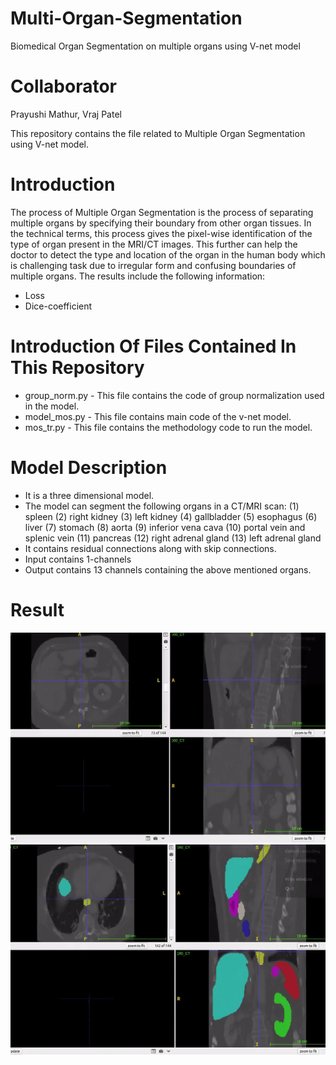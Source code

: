 # Multi-Organ-Segmentation
Biomedical Organ Segmentation on multiple organs using V-net model

# Collaborator
Prayushi Mathur, Vraj Patel

This repository contains the file related to Multiple Organ Segmentation using V-net model.

# Introduction
The process of Multiple Organ Segmentation is the process of separating multiple organs by specifying their boundary from other organ tissues. In the technical terms, this process gives the pixel-wise identification of the type of organ present in the MRI/CT images. This further can help the doctor to detect the type and location of the organ in the human body which is challenging task due to irregular form and confusing boundaries of multiple organs. The results include the following information:
- Loss
- Dice-coefficient

# Introduction Of Files Contained In This Repository
- group_norm.py - This file contains the code of group normalization used in the model.
- model_mos.py - This file contains main code of the v-net model.
- mos_tr.py - This file contains the methodology code to run the model.

# Model Description
- It is a three dimensional model.
- The model can segment the following organs in a CT/MRI scan:
(1) spleen
(2) right kidney
(3) left kidney
(4) gallbladder
(5) esophagus
(6) liver
(7) stomach
(8) aorta
(9) inferior vena cava
(10) portal vein and splenic vein
(11) pancreas
(12) right adrenal gland
(13) left adrenal gland
- It contains residual connections along with skip connections.
- Input contains 1-channels
- Output contains 13 channels containing the above mentioned organs.

# Result
<img src="results/input.gif" alt="gif" class="inline"/><br>
<img src="results/output.gif" alt="gif" class="inline"/><br>
